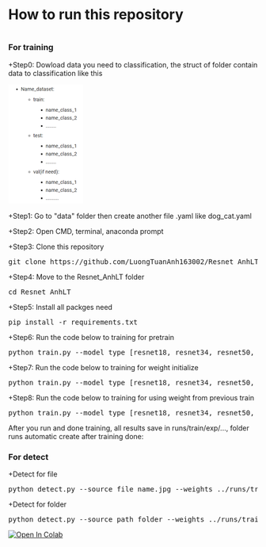 <h1>How to run this repository<h1>
  <h3>For training</h3>
  <p>+Step0: Dowload data you need to classification, the struct of folder contain data to classification like this</p>
  <img src = "image.png"></img>
  <p>+Step1: Go to "data" folder then create another file .yaml like dog_cat.yaml</p>
  <p>+Step2: Open CMD, terminal, anaconda prompt</p>
  <p>+Step3: Clone this repository<p>
  <pre>git clone https://github.com/LuongTuanAnh163002/Resnet_AnhLT.git</pre>
  <p>+Step4: Move to the Resnet_AnhLT folder</p>
  <pre>cd Resnet_AnhLT</pre>
  <p>+Step5: Install all packges need</p>
  <pre>pip install -r requirements.txt</pre>
  <p>+Step6: Run the code below to training for pretrain</p>
  <pre>python train.py --model_type [resnet18, resnet34, resnet50, resnet101, resnet152] --pretrained --freeze --data file_name.yaml --epochs 50 --device 0</pre>
  <p>+Step7: Run the code below to training for weight initialize</p>
  <pre>python train.py --model_type [resnet18, resnet34, resnet50, resnet101, resnet152] --data file_name.yaml --epochs 50 --device 0</pre>
  <p>+Step8: Run the code below to training for using weight from previous train</p>
  <pre>python train.py --model_type [resnet18, resnet34, resnet50, resnet101, resnet152] --weight_init [file_name.pt, file_name.pth] --data file_name.yaml --epochs 50 --device 0</pre>
  <p>After you run and done training, all results save in runs/train/exp/..., folder runs automatic create after training done:</p>

  <h3>For detect</h3>
  <p>+Detect for file</p>
  <pre>python detect.py --source file_name.jpg --weights ../runs/train/../weights/__.pth --device 0</pre>
  <p>+Detect for folder</p>
  <pre>python detect.py --source path_folder --weights ../runs/train/../weights/__.pth --device 0</pre>
<a href="https://colab.research.google.com/drive/1dpMrjgJs3qKxaKR833RJDyZTh2O1-Wyn?usp=sharing#forceEdit=true&amp;sandboxMode=true" rel="nofollow"><img src="https://camo.githubusercontent.com/84f0493939e0c4de4e6dbe113251b4bfb5353e57134ffd9fcab6b8714514d4d1/68747470733a2f2f636f6c61622e72657365617263682e676f6f676c652e636f6d2f6173736574732f636f6c61622d62616467652e737667" alt="Open In Colab" data-canonical-src="https://colab.research.google.com/assets/colab-badge.svg" style="max-width: 100%;"></a>
